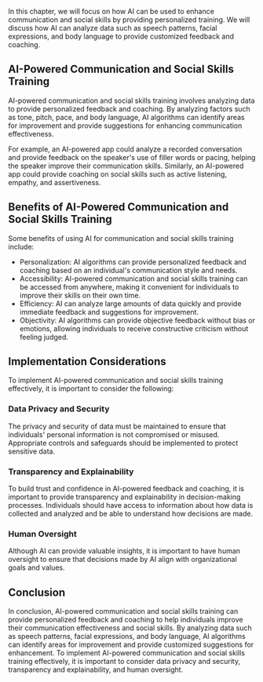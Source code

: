 
In this chapter, we will focus on how AI can be used to enhance communication and social skills by providing personalized training. We will discuss how AI can analyze data such as speech patterns, facial expressions, and body language to provide customized feedback and coaching.

AI-Powered Communication and Social Skills Training
---------------------------------------------------

AI-powered communication and social skills training involves analyzing data to provide personalized feedback and coaching. By analyzing factors such as tone, pitch, pace, and body language, AI algorithms can identify areas for improvement and provide suggestions for enhancing communication effectiveness.

For example, an AI-powered app could analyze a recorded conversation and provide feedback on the speaker's use of filler words or pacing, helping the speaker improve their communication skills. Similarly, an AI-powered app could provide coaching on social skills such as active listening, empathy, and assertiveness.

Benefits of AI-Powered Communication and Social Skills Training
---------------------------------------------------------------

Some benefits of using AI for communication and social skills training include:

* Personalization: AI algorithms can provide personalized feedback and coaching based on an individual's communication style and needs.
* Accessibility: AI-powered communication and social skills training can be accessed from anywhere, making it convenient for individuals to improve their skills on their own time.
* Efficiency: AI can analyze large amounts of data quickly and provide immediate feedback and suggestions for improvement.
* Objectivity: AI algorithms can provide objective feedback without bias or emotions, allowing individuals to receive constructive criticism without feeling judged.

Implementation Considerations
-----------------------------

To implement AI-powered communication and social skills training effectively, it is important to consider the following:

### Data Privacy and Security

The privacy and security of data must be maintained to ensure that individuals' personal information is not compromised or misused. Appropriate controls and safeguards should be implemented to protect sensitive data.

### Transparency and Explainability

To build trust and confidence in AI-powered feedback and coaching, it is important to provide transparency and explainability in decision-making processes. Individuals should have access to information about how data is collected and analyzed and be able to understand how decisions are made.

### Human Oversight

Although AI can provide valuable insights, it is important to have human oversight to ensure that decisions made by AI align with organizational goals and values.

Conclusion
----------

In conclusion, AI-powered communication and social skills training can provide personalized feedback and coaching to help individuals improve their communication effectiveness and social skills. By analyzing data such as speech patterns, facial expressions, and body language, AI algorithms can identify areas for improvement and provide customized suggestions for enhancement. To implement AI-powered communication and social skills training effectively, it is important to consider data privacy and security, transparency and explainability, and human oversight.
